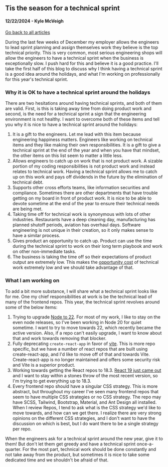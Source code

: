 ## Tis the season for a technical sprint
#### 12/22/2024 - Kyle McVeigh
[Go back to all articles](../../)

During the last few weeks of December my employer allows the engineers to lead sprint planning and assign themselves work they believe is the top technical priority. This is very common, most serious engineering shops will allow the engineers to have a technical sprint when the business is exceptionally slow. I push hard for this and believe it is a good practice. I'll take the first half of this blog to discuss why I think having a technical sprint is a good idea around the holidays, and what I'm working on professionally for this year's technical sprint. 

### Why it is OK to have a technical sprint around the holidays
There are two hesitations around having technical sprints, and both of them are valid. First, is this is taking away time from doing product work and second, is the need for a technical sprint a sign that the engineering environment is not healthy. I want to overcome both of these items and tell you why it is nice to have a technical sprint around the holidays:
1. It is a gift to the engineers. Let me lead with this item because engineering happiness matters. Engineers like working on technical items and they like making their own responsibilities. It is a gift to give a technical sprint at the end of the year and when you have that mindset, the other items on this list seem to matter a little less.
2. Allows engineers to catch up on work that is not product work. A sizable portion of my coding responsibilities is not product work and instead relates to technical work. Having a technical sprint allows me to catch up on this work and pays off dividends in the future by the elimination of technical debt. 
3. Supports other cross efforts teams, like information securities and compliance. Sometimes there are other departments that have trouble getting on my board in front of product work. It is nice to be able to devote sometime at the end of the year to ensure their technical needs are being met. 
4. Taking time off for technical work is synonymous with lots of other industries. Restaurants have a deep cleaning day, manufacturing has planned shutoff periods, aviation has overhaul days. Software engineering is not unique in their creation, so it only makes sense to have a similar process.
5. Gives product an opportunity to catch up. Product can use the time during the technical sprint to work on their long term playbook and work on other non-immediate tasks. 
6. The business is taking the time off so their expectations of product output are extremely low. This makes the [opportunity cost](https://www.investopedia.com/terms/o/opportunitycost.asp) of technical work extremely low and we should take advantage of that.

### What I am working on 
To add a bit more substance, I will share what a technical sprint looks like for me. One my chief responsibilities at work is be the technical lead of many of the frontend repos. This year, the technical sprint revolves around some of the below items:
1. Trying to upgrade [Node to 22](https://nodejs.org/en/about/previous-releases). For most of my work, I like to stay on the even node releases, so I've been working in Node 20 for quiet sometime. I want to try to move towards 22, which recently became the active version. Also, if a repo can't easily upgrade, I want to know about that and work towards removing that blocker. 
2. Fully deprecating `create-react-app` in favor of [vite](https://vite.dev/). This is more repo specific, but we have a number of react repos that are built using create-react-app, and I'd like to move off of that and towards Vite. Create-react-app is no longer maintained and offers some security risk and Vite is a superior product. 
3. Working towards getting the React repos to 18.3. [React 19 just came out](https://react.dev/blog/2024/12/05/react-19) and I want to stay within a stones throw of the most recent version, so I'm trying to get everything up to 18.3.
4. Every frontend repo should have a singular CSS strategy. This is more abstract, but throughout my career I've seen many frontend repos that seem to have multiple CSS strategies or no CSS strategy. The repo may have SCSS, Tailwind, Bootstrap, Material, and Ant Design all installed. When I review Repos, I tend to ask what is the CSS strategy we'd like to move towards, and how can we get there. I realize there are very strong opinions on the different CSS strategies, and I don't want to have the discussion on which is best, but I do want there to be a single strategy per repo.

When the engineers ask for a technical sprint around the new year, give it to them! But don't let them get greedy and have a technical sprint once-a-quarter. For the most part, technical work should be done constantly and not take away from the product, but sometimes it is nice to take some dedicated time and we shouldn't be afraid of that. 
